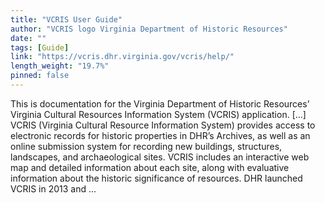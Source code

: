 ```yaml
---
title: "VCRIS User Guide"
author: "VCRIS logo Virginia Department of Historic Resources"
date: ""
tags: [Guide]
link: "https://vcris.dhr.virginia.gov/vcris/help/"
length_weight: "19.7%"
pinned: false
---
```


This is documentation for the Virginia Department of Historic Resources’ Virginia Cultural Resources Information System (VCRIS) application. [...] VCRIS (Virginia Cultural Resource Information System) provides access to electronic records for historic properties in DHR’s Archives, as well as an online submission system for recording new buildings, structures, landscapes, and archaeological sites. VCRIS includes an interactive web map and detailed information about each site, along with evaluative information about the historic significance of resources. DHR launched VCRIS in 2013 and ...
